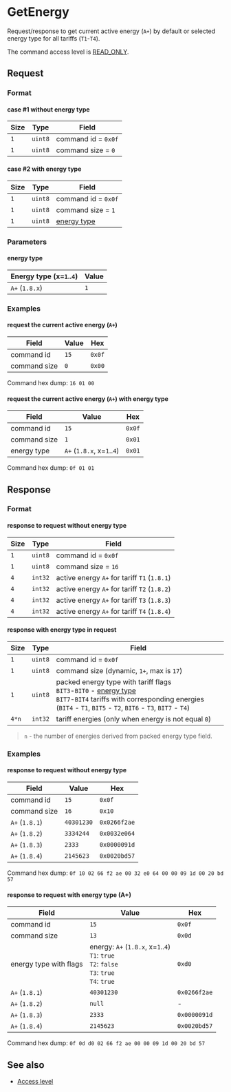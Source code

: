 # GetEnergy

Request/response to get current active energy (`A+`) by default or selected energy type for all tariffs (`T1`-`T4`).

The command access level is [READ_ONLY](../basics.md#command-access-level).


## Request

### Format

#### case #1 without energy type

| Size | Type    | Field               |
| ---- | ------- | ------------------- |
| `1`  | `uint8` | command id = `0x0f` |
| `1`  | `uint8` | command size = `0`  |

#### case #2 with energy type

| Size | Type    | Field                       |
| ---- | ------- | --------------------------- |
| `1`  | `uint8` | command id = `0x0f`         |
| `1`  | `uint8` | command size = `1`          |
| `1`  | `uint8` | [energy type](#energy-type) |

### Parameters

#### energy type

| Energy type (x=`1`..`4`) | Value |
| ------------------------ | ----- |
| `A+` (`1.8.x`)           | `1`   |

### Examples

#### request the current active energy (`A+`)

| Field        | Value | Hex    |
| ------------ | ----- | ------ |
| command id   | `15`  | `0x0f` |
| command size | `0`   | `0x00` |

Command hex dump: `16 01 00`

#### request the current active energy (`A+`) with energy type

| Field        | Value                      | Hex    |
| ------------ | -------------------------- | ------ |
| command id   | `15`                       | `0x0f` |
| command size | `1`                        | `0x01` |
| energy type  | `A+` (`1.8.x`, x=`1`..`4`) | `0x01` |

Command hex dump: `0f 01 01`


## Response

### Format

#### response to request without energy type

| Size | Type    | Field                                        |
| ---- | ------- | -------------------------------------------- |
| `1`  | `uint8` | command id = `0x0f`                          |
| `1`  | `uint8` | command size = `16`                          |
| `4`  | `int32` | active energy `A+` for tariff `T1` (`1.8.1`) |
| `4`  | `int32` | active energy `A+` for tariff `T2` (`1.8.2`) |
| `4`  | `int32` | active energy `A+` for tariff `T3` (`1.8.3`) |
| `4`  | `int32` | active energy `A+` for tariff `T4` (`1.8.4`) |

#### response with energy type in request

| Size  | Type    | Field                                                                                                                                                                                                     |
| ----- | ------- | --------------------------------------------------------------------------------------------------------------------------------------------------------------------------------------------------------- |
| `1`   | `uint8` | command id = `0x0f`                                                                                                                                                                                       |
| `1`   | `uint8` | command size (dynamic, `1+`, max is `17`)                                                                                                                                                                 |
| `1`   | `uint8` | packed energy type with tariff flags<br/> `BIT3`-`BIT0` - [energy type](#energy-type)<br/> `BIT7`-`BIT4` tariffs with corresponding energies (`BIT4` - `T1`, `BIT5` - `T2`, `BIT6` - `T3`, `BIT7` - `T4`) |
| `4*n` | `int32` | tariff energies (only when energy is not equal `0`)                                                                                                                                                       |

> `n` - the number of energies derived from packed energy type field.

### Examples

#### response to request without energy type

| Field          | Value      | Hex          |
| -------------- | ---------- | ------------ |
| command id     | `15`       | `0x0f`       |
| command size   | `16`       | `0x10`       |
| `A+` (`1.8.1`) | `40301230` | `0x0266f2ae` |
| `A+` (`1.8.2`) | `3334244`  | `0x0032e064` |
| `A+` (`1.8.3`) | `2333`     | `0x0000091d` |
| `A+` (`1.8.4`) | `2145623`  | `0x0020bd57` |

Command hex dump: `0f 10 02 66 f2 ae 00 32 e0 64 00 00 09 1d 00 20 bd 57`

#### response to request with energy type (A+)

| Field                  | Value                                                                                               | Hex          |
| ---------------------- | --------------------------------------------------------------------------------------------------- | ------------ |
| command id             | `15`                                                                                                | `0x0f`       |
| command size           | `13`                                                                                                | `0x0d`       |
| energy type with flags | energy: `A+` (`1.8.x`, x=`1`..`4`)<br>`T1`: `true`<br>`T2`: `false`<br>`T3`: `true`<br>`T4`: `true` | `0xd0`       |
| `A+` (`1.8.1`)         | `40301230`                                                                                          | `0x0266f2ae` |
| `A+` (`1.8.2`)         | `null`                                                                                              | -            |
| `A+` (`1.8.3`)         | `2333`                                                                                              | `0x0000091d` |
| `A+` (`1.8.4`)         | `2145623`                                                                                           | `0x0020bd57` |

Command hex dump: `0f 0d d0 02 66 f2 ae 00 00 09 1d 00 20 bd 57`


## See also

* [Access level](../basics.md#command-access-level)
